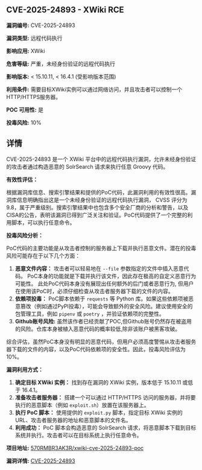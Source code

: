 ## CVE-2025-24893 - XWiki RCE

**漏洞编号:** CVE-2025-24893

**漏洞类型:** 远程代码执行

**影响应用:** XWiki

**危害等级:** 严重，未经身份验证的远程代码执行

**影响版本:** < 15.10.11, < 16.4.1 (受影响版本范围)

**利用条件:** 需要目标XWiki实例可以通过网络访问，并且攻击者可以控制一个HTTP/HTTPS服务器。

**POC 可用性:** 是

**投毒风险:** 10%

## 详情

CVE-2025-24893 是一个 XWiki 平台中的远程代码执行漏洞，允许未经身份验证的攻击者通过构造恶意的 SolrSearch 请求来执行任意 Groovy 代码。 

**有效性评估：**

根据漏洞库信息、搜索引擎结果和提供的PoC代码，此漏洞利用的有效性很高。漏洞库信息明确指出这是一个未经身份验证的远程代码执行漏洞， CVSS 评分为 9.8，属于严重级别。搜索引擎结果中也包含多个安全厂商的分析和警告，以及CISA的公告，表明该漏洞已得到广泛关注和验证。PoC代码提供了一个完整的利用脚本，可以执行任意命令。

**投毒风险分析：**

PoC代码的主要功能是从攻击者控制的服务器上下载并执行恶意文件。潜在的投毒风险可能存在于以下几个方面：

1.  **恶意文件内容：** 攻击者可以轻易地在 `--file` 参数指定的文件中插入恶意代码。 PoC本身的功能就是下载并执行该文件，因此存在极高的自定义恶意行为可能性。 此处PoC代码本身没有展现出任何额外的后门或者恶意行为, 但用户在使用该PoC时，必须仔细检查从攻击者服务器下载的文件的内容。
2.  **依赖项投毒：** PoC脚本依赖于 `requests` 等 Python 库。如果这些依赖项被恶意篡改（例如通过PyPI投毒），可能会导致额外的安全风险。建议使用安全的包管理工具，例如 `pipenv` 或 `poetry` ，并验证依赖项的完整性。
3. **Github账号风险:** 虽然该作者已经贡献了POC,但Github账号仍然存在被盗用的风险。仓库本身被植入恶意代码的概率较低,除非该账户被黑客攻破。

综合评估，虽然PoC本身没有明显的恶意代码，但用户必须高度警惕从攻击者服务器下载的文件的内容，以及PoC代码依赖项的安全性。因此，投毒风险评估为10%。

**漏洞利用方式：**

1.  **确定目标 XWiki 实例：** 找到存在漏洞的 XWiki 实例，版本低于 15.10.11 或低于 16.4.1。
2.  **准备攻击者服务器：** 搭建一个可以通过 HTTP/HTTPS 访问的服务器，并将要执行的恶意脚本（例如 `exploit.sh`）放置在该服务器上。
3.  **执行 PoC 脚本：** 使用提供的 `exploit.py` 脚本，指定目标 XWiki 实例的 URL、攻击者服务器的地址和恶意脚本的文件名。
4.  **利用成功：** PoC 脚本会构造恶意的 SolrSearch 请求，将恶意脚本下载到目标系统并执行。攻击者可以在目标系统上执行任意命令。

**项目地址:** [570RMBR3AK3R/xwiki-cve-2025-24893-poc](https://github.com/570RMBR3AK3R/xwiki-cve-2025-24893-poc)

**漏洞详情:** [CVE-2025-24893](https://nvd.nist.gov/vuln/detail/CVE-2025-24893)